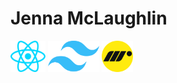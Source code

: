 # Jenna McLaughlin

[<img src="https://raw.githubusercontent.com/jennagmclaughlin/2025-portfolio/da7c0ab0aaaadf0c38d4f5c53add3b34f81dbd9b/src/assets/react.svg" alt="React.js" height="50">](https://react.dev/)&nbsp;[<img src="https://github.com/jennagmclaughlin/2025-portfolio/blob/main/src/assets/tailwind.png" alt="Tailwind CSS" height="50">](https://tailwindcss.com/)&nbsp;[<img src="https://github.com/jennagmclaughlin/2025-portfolio/blob/main/src/assets/motion-dev.png" alt="Motion.dev" height="50">](https://motion.dev/)
